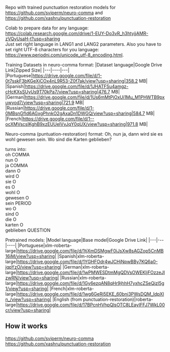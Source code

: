 Repo with trained punctuation restoration models for https://github.com/sviperm/neuro-comma and https://github.com/xashru/punctuation-restoration 

Colab to prepare data for any language:
https://colab.research.google.com/drive/1-EUY-Do3vR_h3htyjjAMR-zVQyUsaH-t?usp=sharing  
Just set right language in LANG1 and LANG2 parameters. Also you have to set right UTF-8 characters for you language: https://www.periodni.com/unicode_utf-8_encoding.html.

Training Datasets in neuro-comma format:
|Dataset language|Google Drive Link|Zipped Size|
|---|----|---|
|Portuguese|https://drive.google.com/file/d/1-0t7sskF3bKGeXiCOx4nL9R53-Z0f7ak/view?usp=sharing|358.2 MB|
|Spanish|https://drive.google.com/file/d/1JHATFSu4amgz-cHcKXsSUyUs9T70kPa7/view?usp=sharing|476.7 MB|
|German|https://drive.google.com/file/d/1Us6mMtPjOxUi1Mu_M1PHWTB9pxuwyod7/view?usp=sharing|721.9 MB|
|Russian|https://drive.google.com/file/d/1-0MBsnGfId6AGxgPhnkO2gAxaDn1DWGQ/view?usp=sharing|584.7 MB|
|French|https://drive.google.com/file/d/1--ocXMVscsIKghB9xzEUUeIVvJqY0qUX/view?usp=sharing|971.8 MB|  
  
Neuro-comma (puntuation-restoration) format: Oh, nun ja, dann wird sie es wohl gewesen sein. Wo sind die Karten geblieben?  

turns into:  
oh	COMMA  
nun	O  
ja	COMMA  
dann	O  
wird	O  
sie	O  
es	O  
wohl	O  
gewesen	O  
sein	PERIOD  
wo	O  
sind	O  
die	O  
karten	O  
geblieben	QUESTION  

Pretrained models:
|Model language|Base model|Google Drive Link|
|---|---|----|
|Portuguese|xlm-roberta-large|https://drive.google.com/file/d/1tjXmDSMgwF0iJsXw8sAGZop5CnMB16iM/view?usp=sharing|
|Spanish|xlm-roberta-large|https://drive.google.com/file/d/1YGHFOdr4wJCHjNpwBBy7KQ6a0-jqpYzO/view?usp=sharing|
|German|xlm-roberta-large|https://drive.google.com/file/d/1wPMWESDtmMgQDVsOWEKIjFOzzeJIzwRN/view?usp=sharing|
|Russian|xlm-roberta-large|https://drive.google.com/file/d/1Gy6ezqAN8qHr9jhhH7yxhcZSeQjzl5g1/view?usp=sharing|
|French|xlm-roberta-large|https://drive.google.com/file/d/1wg6GeRi5EKE_60bni3PWsDQM_IdpXIn_/view?usp=sharing|
|English (from punctuation-restoration)|roberta-large|https://drive.google.com/file/d/17BPcnHVhpQlsOTC8LEayIFFJ7WkL00cr/view?usp=sharing|

## How it works
https://github.com/sviperm/neuro-comma  
https://github.com/xashru/punctuation-restoration
